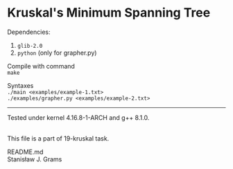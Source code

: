 # Kruskal's Minimum Spanning Tree
Dependencies:
1. `glib-2.0`
2. `python` (only for grapher.py)

Compile with command \
`make`

Syntaxes \
`./main <examples/example-1.txt>` \
`./examples/grapher.py <examples/example-2.txt>`

---
Tested under kernel 4.16.8-1-ARCH and g++ 8.1.0.

\
This file is a part of 19-kruskal task.

README.md\
Stanisław J. Grams
